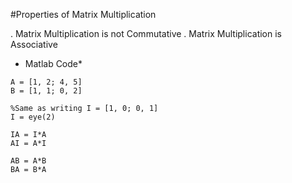 #Properties of Matrix Multiplication

. Matrix Multiplication is not Commutative
. Matrix Multiplication is Associative

* Matlab Code*

```
A = [1, 2; 4, 5]
B = [1, 1; 0, 2]

%Same as writing I = [1, 0; 0, 1]
I = eye(2)

IA = I*A
AI = A*I

AB = A*B
BA = B*A
```

